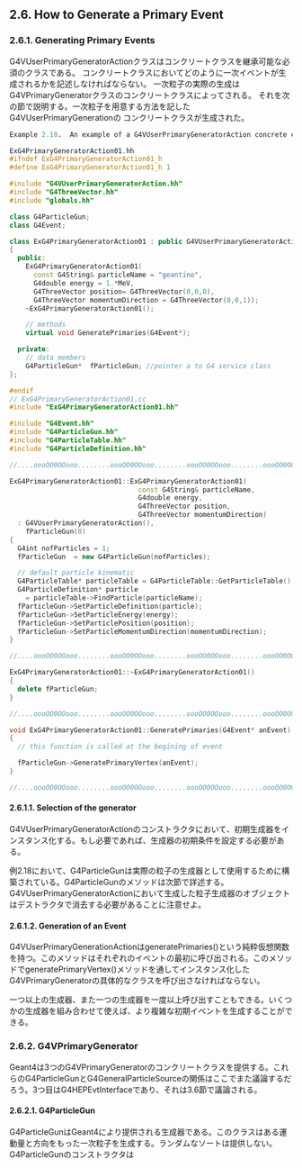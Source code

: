 ## 2.6.  How to Generate a Primary Event
### 2.6.1.  Generating Primary Events
G4VUserPrimaryGeneratorActionクラスはコンクリートクラスを継承可能な必須のクラスである。
コンクリートクラスにおいてどのように一次イベントが生成されるかを記述しなければならない。
一次粒子の実際の生成はG4VPrimaryGeneratorクラスのコンクリートクラスによってされる。
それを次の節で説明する。一次粒子を用意する方法を記したG4VUserPrimaryGenerationの  コンクリートクラスが生成された。

```C++
Example 2.18.  An example of a G4VUserPrimaryGeneratorAction concrete class using G4ParticleGun. For the usage of G4ParticleGun refer to the next subsection.

ExG4PrimaryGeneratorAction01.hh
#ifndef ExG4PrimaryGeneratorAction01_h
#define ExG4PrimaryGeneratorAction01_h 1

#include "G4VUserPrimaryGeneratorAction.hh"
#include "G4ThreeVector.hh"
#include "globals.hh"

class G4ParticleGun;
class G4Event;

class ExG4PrimaryGeneratorAction01 : public G4VUserPrimaryGeneratorAction
{
  public:
    ExG4PrimaryGeneratorAction01(
      const G4String& particleName = "geantino",
      G4double energy = 1.*MeV,
      G4ThreeVector position= G4ThreeVector(0,0,0),
      G4ThreeVector momentumDirection = G4ThreeVector(0,0,1));    
    ~ExG4PrimaryGeneratorAction01();

    // methods
    virtual void GeneratePrimaries(G4Event*);

  private:
    // data members
    G4ParticleGun*  fParticleGun; //pointer a to G4 service class
};

#endif
// ExG4PrimaryGeneratorAction01.cc
#include "ExG4PrimaryGeneratorAction01.hh"

#include "G4Event.hh"
#include "G4ParticleGun.hh"
#include "G4ParticleTable.hh"
#include "G4ParticleDefinition.hh"

//....oooOO0OOooo........oooOO0OOooo........oooOO0OOooo........oooOO0OOooo......

ExG4PrimaryGeneratorAction01::ExG4PrimaryGeneratorAction01(      
                                const G4String& particleName, 
                                G4double energy,
                                G4ThreeVector position, 
                                G4ThreeVector momentumDirection)
  : G4VUserPrimaryGeneratorAction(),
    fParticleGun(0)
{
  G4int nofParticles = 1;
  fParticleGun  = new G4ParticleGun(nofParticles);

  // default particle kinematic
  G4ParticleTable* particleTable = G4ParticleTable::GetParticleTable();
  G4ParticleDefinition* particle
    = particleTable->FindParticle(particleName);
  fParticleGun->SetParticleDefinition(particle);
  fParticleGun->SetParticleEnergy(energy);
  fParticleGun->SetParticlePosition(position);
  fParticleGun->SetParticleMomentumDirection(momentumDirection);
}

//....oooOO0OOooo........oooOO0OOooo........oooOO0OOooo........oooOO0OOooo......

ExG4PrimaryGeneratorAction01::~ExG4PrimaryGeneratorAction01()
{
  delete fParticleGun;
}

//....oooOO0OOooo........oooOO0OOooo........oooOO0OOooo........oooOO0OOooo......

void ExG4PrimaryGeneratorAction01::GeneratePrimaries(G4Event* anEvent)
{
  // this function is called at the begining of event

  fParticleGun->GeneratePrimaryVertex(anEvent);
}

//....oooOO0OOooo........oooOO0OOooo........oooOO0OOooo........oooOO0OOooo......
```

#### 2.6.1.1. Selection of the generator
G4VUserPrimaryGeneratorActionのコンストラクタにおいて、初期生成器をインスタンス化する。もし必要であれば、生成器の初期条件を設定する必要がある。

例2.18において、G4ParticleGunは実際の粒子の生成器として使用するために構築されている。G4ParticleGunのメソッドは次節で詳述する。G4VUserPrimaryGeneratorActionにおいて生成した粒子生成器のオブジェクトはデストラクタで消去する必要があることに注意せよ。

#### 2.6.1.2. Generation of an Event
G4VUserPrimaryGenerationActionはgeneratePrimaries()という純粋仮想関数を持つ。このメソッドはそれぞれのイベントの最初に呼び出される。このメソッドでgeneratePrimaryVertex()メソッドを通してインスタンス化したG4VPrimaryGeneratorの具体的なクラスを呼び出さなければならない。

一つ以上の生成器、また一つの生成器を一度以上呼び出すこともできる。いくつかの生成器を組み合わせて使えば、より複雑な初期イベントを生成することができる。

### 2.6.2. G4VPrimaryGenerator
Geant4は3つのG4VPrimaryGeneratorのコンクリートクラスを提供する。これらのG4ParticleGunとG4GeneralParticleSourceの関係はここでまた議論するだろう。3つ目はG4HEPEvtInterfaceであり、それは3.6節で議論される。

#### 2.6.2.1. G4ParticleGun
G4ParticleGunはGeant4により提供される生成器である。このクラスはある運動量と方向をもった一次粒子を生成する。ランダムなソートは提供しない。G4ParticleGunのコンストラクタは

